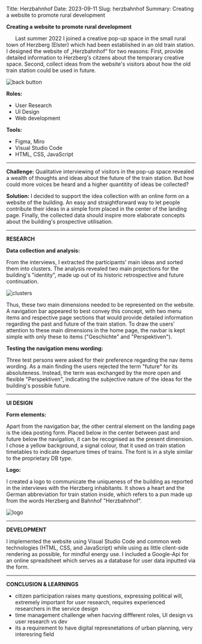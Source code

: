 Title: Herzbahnhof
Date: 2023-09-11
Slug: herzbahnhof
Summary: Creating a website to promote rural development 

**Creating a website to promote rural development** 

&nbsp;&nbsp;&nbsp;&nbsp;&nbsp;&nbsp;Last summer 2022 I joined a creative pop-up space in the small rural town of Herzberg (Elster) which had been established in an old train station. <br/>I designed the website of „Herzbahnhof“ for two reasons:
First, provide detailed information to Herzberg's citzens about the temporary creative space.
Second, collect ideas from the website's visitors about how the old train station could be used in future.

![back button](/images/herzbhf.png "image of Herzbahnhof landing page")

**Roles:**

+ User Research 
+ UI Design
+ Web development

**Tools:**

+ Figma, Miro
+ Visual Studio Code
+ HTML, CSS, JavaScript

-----------

**Challenge:**
Qualitative interviewing of visitors in the pop-up space revealed a wealth of thoughts and ideas about the future of the train station. But how could more voices be heard and a higher quantitity of ideas be collected? 

**Solution:**
I decided to support the idea collection with an online form on a website of the building. An easy and straightforward way to let people contribute their ideas in a simple form placed in the center of the landing page. Finally, the collected data should inspire more elaborate concepts about the building's prospective utilisation.

----

**RESEARCH**

**Data collection and analysis:**

From the interviews, I extracted the participants' main ideas and sorted them into clusters. The analysis revealed two main projections for the building's "identity", made up out of its historic retrospective and future continuation. 

![clusters](/images/miro.png "idea clusters past future")

Thus, these two main dimensions needed to be represented on the website. A navigation bar appeared to best convey this concept, with two menu items and respective page sections that would provide detailed information regarding the past and future of the train station. To draw the users' attention to these main dimensions in the home page, the navbar is kept simple with only these to items ("Geschichte" and "Perspektiven"). 

**Testing the navigation menu wording:**

Three test persons were asked for their preference regarding the nav items wording. As a main finding the users rejected the term "future" for its absoluteness. Instead, the term was exchanged by the more open and flexible "Perspektiven", indicating the subjective nature of the ideas for the building's possible future.

----

**UI DESIGN**

**Form elements:**

Apart from the navigation bar, the other central element on the landing page is the idea posting form. Placed below in the center between past and future below the navigation, it can be recognised as the present dimension. I chose a yellow background, a signal colour, that it used on train station timetables to indicate departure times of trains. The font is in a style similar to the proprietary DB type. 



**Logo:**

I created a logo to communicate the uniqueness of the building as reported in the interviews with the Herzberg inhabitants. It shows a heart and the German abbreviation for train station inside, which refers to a pun made up from the words Herzberg and Bahnhof "Herzbahnhof". 

![logo](/images/logo.png "herzbhf logo")

----

**DEVELOPMENT**

I implemented the website using Visual Studio Code and common web technologies (HTML, CSS, and JavaScript) while using as little client-side rendering as possible, for mindful energy use. I included a Google-Api for an online spreadsheet which serves as a database for user data inputted via the form.


-----
**CONCLUSION & LEARNINGS**

+ citizen participation raises many questions, expressing political will, extremely important for user research, requires experienced researchers in the service design
+ time management challenge when hacving diffferent roles, UI design vs user research vs dev
+ its a requirement to have digital represnetations of urban planning, very interesring field